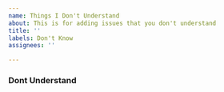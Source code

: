 ```yaml
---
name: Things I Don't Understand
about: This is for adding issues that you don't understand
title: ''
labels: Don't Know
assignees: ''

---
```

### Dont Understand


